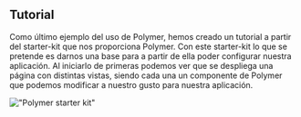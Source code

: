 ## Tutorial

Como último ejemplo del uso de Polymer, hemos creado un tutorial a partir del starter-kit que nos proporciona Polymer. Con este starter-kit lo que se pretende es darnos una base para a partir de ella poder configurar nuestra aplicación. Al iniciarlo de primeras podemos ver que se despliega una página con distintas vistas, siendo cada una un componente de Polymer que podemos modificar a nuestro gusto para nuestra aplicación.

!["Polymer starter kit"](./images/starter-kit-png "Polymer starter kit")
